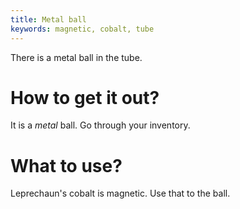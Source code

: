 ```yaml
---
title: Metal ball
keywords: magnetic, cobalt, tube
---
```


There is a metal ball in the tube.

# How to get it out?
It is a _metal_ ball. Go through your inventory.

# What to use?
Leprechaun's cobalt is magnetic. Use that to the ball.
